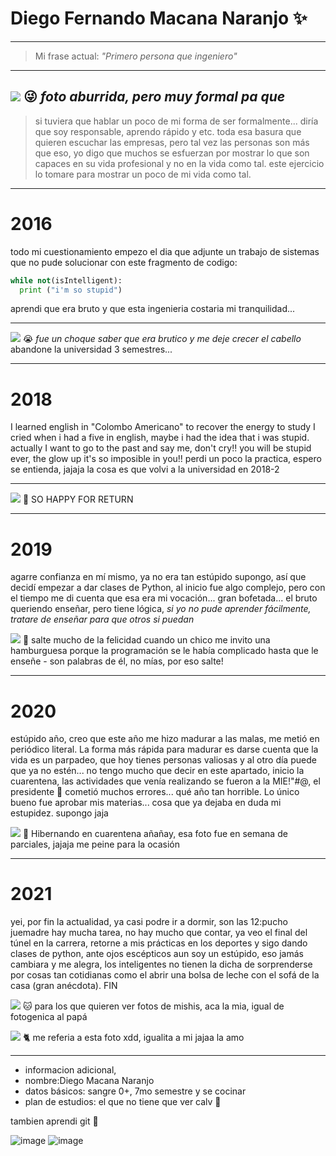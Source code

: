 # Diego Fernando Macana Naranjo ✨

---

> Mi frase actual: *"Primero persona que ingeniero"*

---
![](https://github.com/DiegoMacana/CDVS/blob/main/Imagenes/IMG_20200830_115725_804.jpg)
:stuck_out_tongue_winking_eye: *foto aburrida, pero muy formal pa que*
---
> si tuviera que hablar un poco de mi forma de ser formalmente... diría que soy responsable, aprendo rápido y etc.
> toda esa basura que quieren escuchar las empresas, pero tal vez las personas son más que eso, yo digo que muchos
> se esfuerzan por mostrar lo que son capaces en su vida profesional y no en la vida como tal. 
> este ejercicio lo tomare para mostrar un poco de mi vida como tal.

---
# 2016
 todo mi cuestionamiento empezo el dia que adjunte un trabajo de sistemas que no pude solucionar con este fragmento de codigo: 

```python
while not(isIntelligent):
  print ("i'm so stupid")
```

aprendi que era bruto y que esta ingenieria costaria mi tranquilidad... 

---

![](https://github.com/DiegoMacana/CDVS/blob/main/Imagenes/IMG-20201013-WA0018.jpeg)
:sob: *fue un choque saber que era brutico y me deje crecer el cabello*
abandone la universidad 3 semestres...

---

# 2018

I learned english in "Colombo Americano" to recover the energy to study
I cried when i had a five in english, maybe i had the idea that i was stupid.
actually I want to go to the past and say me, don't cry!! you will be stupid ever, the glow up it's so imposible in you!!
perdi un poco la practica, espero se entienda, jajaja la cosa es que volvi a la universidad en 2018-2 

---
![](https://github.com/DiegoMacana/CDVS/blob/main/Imagenes/IMG-20200806-WA0031.jpeg)
:sparkling_heart: SO HAPPY FOR RETURN

---

# 2019 

agarre confianza en mí mismo, ya no era tan estúpido supongo, así que decidí empezar a dar clases de Python, al inicio fue algo complejo,
pero con el tiempo me di cuenta que esa era mi vocación... gran bofetada... el bruto queriendo enseñar, pero tiene lógica, *si yo no pude aprender
fácilmente, tratare de enseñar para que otros si puedan* 

![](https://github.com/DiegoMacana/CDVS/blob/main/Imagenes/IMG_20200423_122857_694.jpg)
:rabbit2: salte mucho de la felicidad cuando un chico me invito una hamburguesa porque la programación se le había complicado hasta que le enseñe - son palabras de él, no mías, por eso salte!

---

# 2020

estúpido año, creo que este año me hizo madurar a las malas, me metió en periódico literal. La forma más rápida para madurar es darse cuenta que la vida es un parpadeo, que hoy tienes personas valiosas y al otro día puede que ya no estén...
no tengo mucho que decir en este apartado, inicio la cuarentena, las actividades que venía realizando se fueron a la MIE!"#@, el presidente :pig2: cometió muchos errores... qué año tan horrible. Lo único bueno fue aprobar mis materias... cosa que ya dejaba en duda mi estupidez. supongo jaja


![](https://github.com/DiegoMacana/CDVS/blob/main/Imagenes/IMG-20201105-WA0056.jpg)
:bear: Hibernando en cuarentena añañay, esa foto fue en semana de parciales, jajaja me peine para la ocasión 

---

# 2021 

yei, por fin la actualidad, ya casi podre ir a dormir, son las 12:pucho juemadre hay mucha tarea, no hay mucho que contar, ya veo el final del túnel en la carrera, retorne a mis prácticas en los deportes y sigo dando clases de python, ante ojos escépticos aun soy un estúpido, eso jamás cambiara y me alegra, los inteligentes no tienen la dicha de sorprenderse por cosas tan cotidianas como el abrir una bolsa de leche con el sofá de la casa (gran anécdota). FIN

![](https://github.com/DiegoMacana/CDVS/blob/main/Imagenes/IMG-20201129-WA0018.jpg)
:cat: para los que quieren ver fotos de mishis, aca la mia, igual de fotogenica al papá

![](https://github.com/DiegoMacana/CDVS/blob/main/Imagenes/IMG-20201129-WA0026.jpg)
🐈 me referia a esta foto xdd, igualita a mi jajaa la amo

---

- informacion adicional, 
- nombre:Diego Macana Naranjo
- datos básicos: sangre 0+, 7mo semestre y se cocinar
- plan de estudios: el que no tiene que ver calv 💙

tambien aprendi git 💙

![image](https://user-images.githubusercontent.com/59974540/130070795-e4a56441-4a43-424a-a1df-107d33926cc9.png)
![image](https://user-images.githubusercontent.com/59974540/130070863-d06dd5f3-b68c-4e65-b19f-8ddbe33a0bbf.png)

